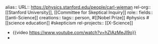alias::
URL:: https://physics.stanford.edu/people/carl-wieman
rel-org:: [[Stanford University]], [[Committee for Skeptical Inquiry]]
role::
fields:: [[anti-Science]]
creations::
tags:: person, #[[Nobel Prize]] #physics #[[science education]] #skepticism
rel-projects:: [[X-Science]]

- {{video https://www.youtube.com/watch?v=hZIAzMeJI9o}}
-
